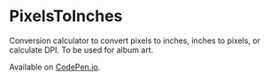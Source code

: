 # PixelsToInches
Conversion calculator to convert pixels to inches, inches to pixels, or calculate DPI. To be used for album art.

Available on [CodePen.io](https://codepen.io/thisislink/full/NWWrmQw).
